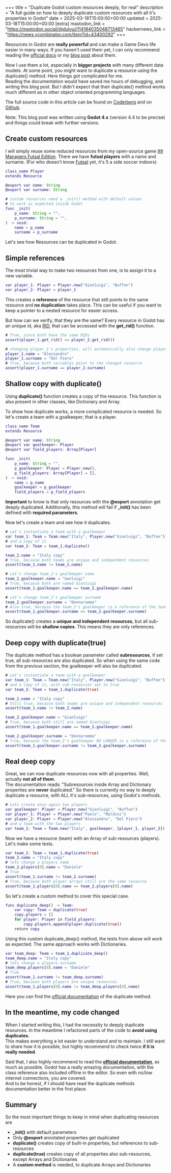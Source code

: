 +++
title = "Duplicate Godot custom resources deeply, for real"
description = "A full guide on how to deeply duplicate custom resources with all it's properties in Godot"
date = 2025-03-18T15:00:00+00:00
updated = 2025-03-18T15:00:00+00:00
[extra]
mastodon_link = "https://mastodon.social/@dulvui/114184035048713465"
hackernews_link = "https://news.ycombinator.com/item?id=43400292"
+++

Resources in Godot are **really powerful** and can make a Game Devs life easier in many ways.
If you haven't used them yet, I can only recommend reading the
[official docs](https://docs.godotengine.org/en/stable/tutorials/scripting/resources.html)
or my [blog post](@/blog/godot-custom-resources.md) about them.

Now I use them a lot, especially in **bigger projects** with many different data models.
At some point, you might want to duplicate a resource using the duplicate() method.
Here things got complicated for me.  
Reading the documentation would have saved me hours of debugging, and writing this blog post.
But I didn't expect that their duplicate() method works much different as in other object oriented programming languages.

The full source code in this article can be found on
[Coderberg](https://codeberg.org/dulvui/simondalvai.org/src/branch/main/sandbox/duplicate-resources/)
and on [Github](https://github.com/dulvui/simondalvai.org/tree/main/sandbox/duplicate-resources).

Note: This blog post was written using **Godot 4.x** (version 4.4 to be precise) and things could break with further versions.

## Create custom resources
I will simply reuse some reduced resources from my open-source game [99 Managers Futsal Edition](@/games/99managers-futsal-edition/index.md).
There we have **futsal players** with a name and surname.
(For who doesn't know [Futsal](https://en.wikipedia.org/wiki/Futsal) yet, it's 5 a side soccer indoors)
```gd
class_name Player
extends Resource

@export var name: String
@export var surname: String

# custom resources need a _init() method with default values
# to work as expected inside Godot
func _init(
    p_name: String = "",
    p_surname: String = "",
) -> void:
    name = p_name
    surname = p_surname
```
Let's see how Resources can be duplicated in Godot.

## Simple references
The most trivial way to make two resources from one, is to assign it to a new variable.
```gd
var player_1: Player = Player.new("Gianluigi", "Buffon")
var player_2: Player = player_1
```
This creates a **reference** of the resource that still points to the same resource and **no duplication** takes place.
This can be useful if you want to keep a pointer to a nested resource for easier access.

But how can we verify, that they are the same?
Every resource in Godot has an unique id, aka [RID](https://docs.godotengine.org/en/stable/classes/class_rid.html),
that can be accessed with the **get_rid()** function.
```gd
# True, since both have the same RIDs
assert(player_1.get_rid() == player_2.get_rid())

# changing player_1's properties, will automatically also change player_2's properties
player_1.name = "Alessandro"
player_1.surname = "Del Piero"
# True, because both variables point to the changed resource
assert(player_1.surname == player_2.surname)
```

## Shallow copy with duplicate()
Using **duplicate()** function creates a copy of the resource.
This function is also present in other classes, like Dictionary and Array.

To show how duplicate works, a more complicated resource is needed.
So let's create a team with a goalkeeper, that is a player.
```gd
class_name Team
extends Resource

@export var name: String
@export var goalkeeper: Player
@export var field_players: Array[Player]

func _init(
    p_name: String = "",
    p_goalkeeper: Player = Player.new(),
    p_field_players: Array[Player] = [],
) -> void:
    name = p_name
    goalkeeper = p_goalkeeper
    field_players = p_field_players
```
**Important** to know is that only resources with the **@export** annotation get deeply duplicated.
Additionally, this method will fail if **_init()** has been defined with **required parameters**.

Now let's create a team and see how it duplicates.
```gd
# Let's instantiate a team with a goalkeeper
var team_1: Team = Team.new("Italy", Player.new("Gianluigi", "Buffon"))
# and a copy of it
var team_2: Team = team_1.duplicate()

team_2.name = "Italy copy"
# True, because both teams are unique and independent resources
assert(team_1.name != team_2.name)

# Let's change team_2's goalkeeper name
team_2.goalkeeper.name = "Ganluigi"
# True, because both are named Gianluigi
assert(team_1.goalkeeper.name == team_2.goalkeeper.name)

# Let's change team_2's goalkeeper surname
team_2.goalkeeper.surname = "Donnarumma"
# Also true, because the team_2's goalkeeper is a reference of the team_1's goalkeeper
assert(team_1.goalkeeper.surname == team_2.goalkeeper.surname)
```
So duplicate() creates a **unique and independent resources**, but all sub-resources will be **shallow copies**.
This means they are only references.

## Deep copy with duplicate(true)
The duplicate method has a boolean parameter called **subresources**, if set true, all sub-resources are also duplicated.
So when using the same code from the previous section, the goalkeeper will also be duplicated.
```gd
# Let's instantiate a team with a goalkeeper
var team_1: Team = Team.new("Italy", Player.new("Gianluigi", "Buffon"))
# and a copy of it, with sub-resources set to true
var team_2: Team = team_1.duplicate(true)

team_2.name = "Italy copy"
# Still true, because both teams are unique and independent resources
assert(team_1.name != team_2.name)

team_2.goalkeeper.name = "Gianluigi"
# True, because both still are named Gianluigi
assert(team_1.goalkeeper.name == team_2.goalkeeper.name)

team_2.goalkeeper.surname = "Donnarumma"
# True, because the team_2's goalkeeper NO LONGER is a reference of the team_1's goalkeeper
assert(team_1.goalkeeper.surname != team_2.goalkeeper.surname)
```

## Real deep copy
Great, we can now duplicate resources now with all properties.
Well, actually **not all of them**.  
The documentation reads: "Subresources inside Array and Dictionary properties are **never** duplicated."
So there is currently no way to deeply duplicate a resource, with ALL it's sub-resources, using Godot's methods.
```gd
# Lets create once again two players
var goalkeeper: Player = Player.new("Gianluigi", "Buffon")
var player_1: Player = Player.new("Paolo", "Maldini")
var player_2: Player = Player.new("Alessandro", "Del Piero")
# and a team with the two players
var team_1: Team = Team.new("Italy", goalkeeper, [player_1, player_2])
```

Now we have a resource (team) with an Array of sub-resources (players).
Let's make some tests.
```gd
var team_2: Team = team_1.duplicate(true)
team_2.name = "Italy copy"
# lets change a players name
team_2.players[0].name = "Daniele"
# True
assert(team_1.surname != team_2.surname)
# True, because both player arrays still are the same resource
assert(team_1.players[0].name == team_2.players[0].name)
```

So let's create a custom method to cover this special case.
```gd
func duplicate_deep() -> Team:
	var copy: Team = duplicate(true)
	copy.players = []
	for player: Player in field_players:
		copy.players.append(player.duplicate(true))
	return copy
```
Using this custom duplicate_deep() method, the tests from above will work as expected.
The same approach works with Dictionaries.
```gd
var team_deep: Team = team_1.duplicate_deep()
team_deep.name = "Italy copy"
# lets change a players surname
team_deep.players[0].name = "Daniele"
# True
assert(team_1.surname != team_deep.surname)
# True, because both players are unique resources
assert(team_1.players[0].name != team_deep.players[0].name)
```
Here you can find the
[official documentation](https://docs.godotengine.org/en/stable/classes/class_resource.html#class-resource-method-duplicate)
of the duplicate method.

## In the meantime, my code changed
When I started writing this, I had the necessity to deeply duplicate resources.
In the meantime I refactored parts of the code to **avoid using duplicates**.  
This makes everything a lot easier to understand and to maintain.
I still want to share how it is possible, but highly recommend to check twice **if it is really needed**.

Said that, I also highly recommend to read the [**official documentation**](https://docs.godotengine.org/en/stable/), as much as possible.
Godot has a really amazing documentation, with the class reference also included offline in the editor.
So even with no/low internet connections, you are covered.  
And to be honest, if I should have read the duplicate methods documentation better in the first place.

## Summary
So the most important things to keep in mind when duplicating resources are
- **_init()** with default parameters
- Only **@export** annotated properties get duplicated
- **duplicate()** creates copy of built-in properties, but references to sub-resources
- **duplicate(true)** creates copy of all properties also sub-resources, except Arrays and Dictionaries
- A **custom method** is needed, to duplicate Arrays and Dictionaries
